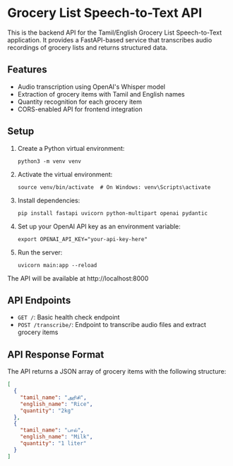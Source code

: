 # Grocery List Speech-to-Text API

This is the backend API for the Tamil/English Grocery List Speech-to-Text application. It provides a FastAPI-based service that transcribes audio recordings of grocery lists and returns structured data.

## Features

- Audio transcription using OpenAI's Whisper model
- Extraction of grocery items with Tamil and English names
- Quantity recognition for each grocery item
- CORS-enabled API for frontend integration

## Setup

1. Create a Python virtual environment:
   ```
   python3 -m venv venv
   ```

2. Activate the virtual environment:
   ```
   source venv/bin/activate  # On Windows: venv\Scripts\activate
   ```

3. Install dependencies:
   ```
   pip install fastapi uvicorn python-multipart openai pydantic
   ```

4. Set up your OpenAI API key as an environment variable:
   ```
   export OPENAI_API_KEY="your-api-key-here"
   ```

5. Run the server:
   ```
   uvicorn main:app --reload
   ```

The API will be available at http://localhost:8000

## API Endpoints

- `GET /`: Basic health check endpoint
- `POST /transcribe/`: Endpoint to transcribe audio files and extract grocery items

## API Response Format

The API returns a JSON array of grocery items with the following structure:

```json
[
  {
    "tamil_name": "அரிசி",
    "english_name": "Rice",
    "quantity": "2kg"
  },
  {
    "tamil_name": "பால்",
    "english_name": "Milk",
    "quantity": "1 liter"
  }
]
``` 